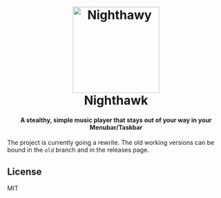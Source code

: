 <h1 align="center">
	<br>
	<img src="https://raw.githubusercontent.com/quantumkv/nighthawk/master/build/icons/512x512.png" alt="Nighthawy" width="200">
	<br>
	Nighthawk
	<br>
</h1>

<h4 align="center">A stealthy, simple music player that stays out of your way in your Menubar/Taskbar </h4>

The project is currently going a rewrite. The old working versions can be bound in the `old` branch and in the releases page.

## License

MIT